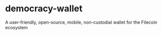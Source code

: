 # democracy-wallet
A user-friendly, open-source, mobile, non-custodial wallet for the Filecoin ecosystem

